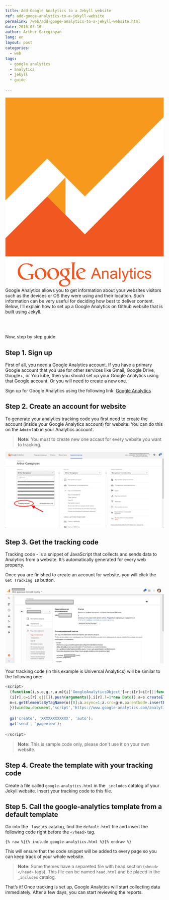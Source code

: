 ```yaml
---
title: Add Google Analytics to a Jekyll website
ref: add-googe-analytics-to-a-jekyll-website
permalink: /web/add-googe-analytics-to-a-jekyll-website.html
date: 2016-05-16
author: Arthur Gareginyan
lang: en
layout: post
categories:
  - web
tags:
  - google analytics
  - analytics
  - jekyll
  - guide

---
```


![thumb](/images/add-googe-analytics-to-a-jekyll-website/analytics-logo.png)
Google Analytics allows you to get information about your websites visitors such as the devices or OS they were using and their location. Such information can be very useful for deciding how best to deliver content. Below, I’ll explain how to set up a Google Analytics on Github website that is built using Jekyll.

<br><br>

Now, step by step guide.


## **Step 1.** Sign up

First of all, you need a Google Analytics account. If you have a primary Google account that you use for other services like Gmail, Google Drive, Google+, or YouTube, then you should set up your Google Analytics using that Google account. Or you will need to create a new one.

Sign up for Google Analytics using the following link: [Google Analytics](https://www.google.com/analytics/)


## **Step 2.** Create an account for website

To generate your analytics tracking code you first need to create the account (inside your Google Analytics account) for website. You can do this on the `Admin` tab in your Analytics account.

> **Note:** You must to create new one accaut for every website you want to tracking.

![](/images/add-googe-analytics-to-a-jekyll-website/analytics-account.png)


## **Step 3.** Get the tracking code

Tracking code - is a snippet of JavaScript that collects and sends data to Analytics from a website. It’s automatically generated for every web property.

Once you are finished to create an account for website, you will click the `Get Tracking ID` button.

![](/images/add-googe-analytics-to-a-jekyll-website/analytics-account-2.png)

Your tracking code (in this example is Universal Analytics) will be similar to the following one:

```js
<script>
  (function(i,s,o,g,r,a,m){i['GoogleAnalyticsObject']=r;i[r]=i[r]||function(){
  (i[r].q=i[r].q||[]).push(arguments)},i[r].l=1*new Date();a=s.createElement(o),
  m=s.getElementsByTagName(o)[0];a.async=1;a.src=g;m.parentNode.insertBefore(a,m)
  })(window,document,'script','https://www.google-analytics.com/analytics.js','ga');

  ga('create', 'XXXXXXXXXXXX', 'auto');
  ga('send', 'pageview');

</script>
```

> **Note:** This is sample code only, please don't use it on your own website.


## **Step 4.** Create the template with your tracking code

Create a file called `google-analytics.html` in the `_includes` catalog of your Jekyll website. Insert your tracking code to this file.


## **Step 5.** Call the google-analytics template from a default template

Go into the `_layouts` catalog, find the `default.html` file and insert the following code right before the `</head>` tag.

```
{% raw %}{% include google-analytics.html %}{% endraw %}
```

This will ensure that the code snippet will be added to every page so you can keep track of your whole website.

> **Note:** Some themes have a separeted file with head section (`<head></head>` tags). This file can be named `head.html` and be placed in the `_includes` catalog.


That’s it! Once tracking is set up, Google Analytics will start collecting data immediately. After a few days, you can start reviewing the reports.
